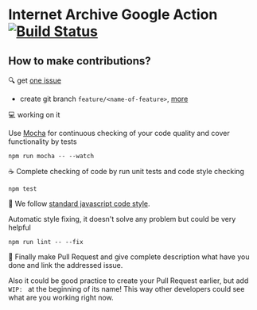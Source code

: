 # Internet Archive Google Action [![Build Status](https://travis-ci.org/internetarchive/internet-archive-google-action.svg?branch=master)](https://travis-ci.org/internetarchive/internet-archive-google-action)

## How to make contributions?

:mag: get [one issue](https://github.com/internetarchive/internet-archive-google-action/issues/)
- create git branch `feature/<name-of-feature>`, [more](http://nvie.com/posts/a-successful-git-branching-model/)

:computer: working on it

Use [Mocha](https://mochajs.org/) for continuous checking of
your code quality and cover functionality by tests

```
npm run mocha -- --watch
```

:coffee: Complete checking of code by run unit tests and code style checking

```
npm test
```

:star2: We follow [standard javascript code style](https://standardjs.com/).

Automatic style fixing, it doesn't solve any problem but could be very helpful

```
npm run lint -- --fix
```

:tada: Finally make Pull Request and give complete description what have you done
and link the addressed issue.

Also it could be good practice to create your Pull Request earlier,
but add `WIP: ` at the beginning of its name! This way other developers
could see what are you working right now.
